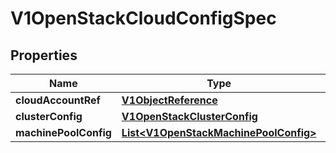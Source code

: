 # V1OpenStackCloudConfigSpec

## Properties
Name | Type | Description | Notes
------------ | ------------- | ------------- | -------------
**cloudAccountRef** | [**V1ObjectReference**](V1ObjectReference.md) |  |  [optional]
**clusterConfig** | [**V1OpenStackClusterConfig**](V1OpenStackClusterConfig.md) |  |  [optional]
**machinePoolConfig** | [**List&lt;V1OpenStackMachinePoolConfig&gt;**](V1OpenStackMachinePoolConfig.md) |  |  [optional]
